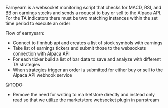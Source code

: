 Earnyearn is a websocket monitoring script that checks for MACD, RSI, and BB on earnings stocks and sends a request to buy or sell to the Alpaca API. For the TA indicators there must be two matching instances within the set time period to execute an order

Flow of earnyearn:
- Connect to finnhub api and creates a list of stock symbols with earnings
- Take list of earnings tickers and submit those to the websockets connection with Alpaca API
- For each ticker build a list of bar data to save and analyze with different TA strategies
- When strategies trigger an order is submitted for either buy or sell to the Alpaca API webhook service


@TODO: 
- Remove the need for writing to marketstore directly and instead only read so that we utilize the marketstore websocket plugin in purrstream 

